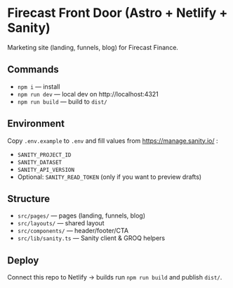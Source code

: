 # Firecast Front Door (Astro + Netlify + Sanity)

Marketing site (landing, funnels, blog) for Firecast Finance.

## Commands
- `npm i` — install
- `npm run dev` — local dev on http://localhost:4321
- `npm run build` — build to `dist/`

## Environment
Copy `.env.example` to `.env` and fill values from https://manage.sanity.io/ :
- `SANITY_PROJECT_ID`
- `SANITY_DATASET`
- `SANITY_API_VERSION`
- Optional: `SANITY_READ_TOKEN` (only if you want to preview drafts)

## Structure
- `src/pages/` — pages (landing, funnels, blog)
- `src/layouts/` — shared layout
- `src/components/` — header/footer/CTA
- `src/lib/sanity.ts` — Sanity client & GROQ helpers

## Deploy
Connect this repo to Netlify → builds run `npm run build` and publish `dist/`.
